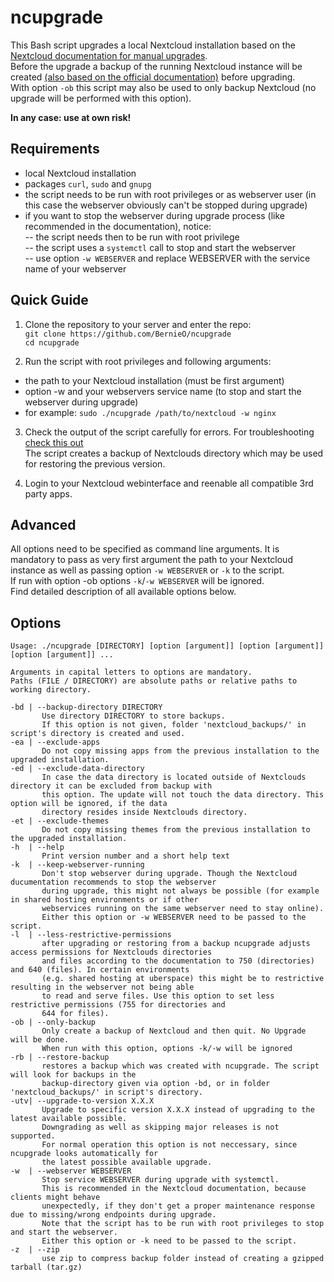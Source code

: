 # ncupgrade

This Bash script upgrades a local Nextcloud installation based on the [Nextcloud documentation for manual upgrades](https://github.com/nextcloud/documentation/blob/master/admin_manual/maintenance/manual_upgrade.rst).  
Before the upgrade a backup of the running Nextcloud instance will be created [(also based on the official documentation)](https://github.com/nextcloud/documentation/blob/master/admin_manual/maintenance/backup.rst) before upgrading.  
With option `-ob` this script may also be used to only backup Nextcloud (no upgrade will be performed with this option).  

**In any case: use at own risk!**  

## Requirements

- local Nextcloud installation  
- packages `curl`, `sudo` and `gnupg`  
- the script needs to be run with root privileges or as webserver user (in this case the webserver obviously can't be stopped during upgrade)
- if you want to stop the webserver during upgrade process (like recommended in the documentation), notice:  
-- the script needs then to be run with root privilege  
-- the script uses a `systemctl` call to stop and start the webserver  
-- use option `-w WEBSERVER` and replace WEBSERVER with the service name of your webserver  

## Quick Guide

1. Clone the repository to your server and enter the repo:  
`git clone https://github.com/BernieO/ncupgrade`  
`cd ncupgrade`  

2. Run the script with root privileges and following arguments:  
- the path to your Nextcloud installation (must be first argument)  
- option -w and your webservers service name (to stop and start the webserver during upgrade)  
- for example: `sudo ./ncupgrade /path/to/nextcloud -w nginx`  

3. Check the output of the script carefully for errors. For troubleshooting [check this out](https://github.com/nextcloud/documentation/blob/master/admin_manual/maintenance/manual_upgrade.rst#troubleshooting)  
The script creates a backup of Nextclouds directory which may be used for restoring the previous version.  

4. Login to your Nextcloud webinterface and reenable all compatible 3rd party apps.  

## Advanced

All options need to be specified as command line arguments. It is mandatory to pass as very first argument the path to your Nextcloud instance as well as passing option `-w WEBSERVER` or `-k` to the script.  
If run with option -ob options `-k`/`-w WEBSERVER` will be ignored.  
Find detailed description of all available options below.  

## Options

```
Usage: ./ncupgrade [DIRECTORY] [option [argument]] [option [argument]] [option [argument]] ...

Arguments in capital letters to options are mandatory.
Paths (FILE / DIRECTORY) are absolute paths or relative paths to working directory.

-bd | --backup-directory DIRECTORY
       Use directory DIRECTORY to store backups.
       If this option is not given, folder 'nextcloud_backups/' in script's directory is created and used.
-ea | --exclude-apps
       Do not copy missing apps from the previous installation to the upgraded installation.
-ed | --exclude-data-directory
       In case the data directory is located outside of Nextclouds directory it can be excluded from backup with
       this option. The update will not touch the data directory. This option will be ignored, if the data
       directory resides inside Nextclouds directory.
-et | --exclude-themes
       Do not copy missing themes from the previous installation to the upgraded installation.
-h  | --help
       Print version number and a short help text
-k  | --keep-webserver-running
       Don't stop webserver during upgrade. Though the Nextcloud ducumentation recommends to stop the webserver
       during upgrade, this might not always be possible (for example in shared hosting environments or if other
       webservices running on the same webserver need to stay online).   
       Either this option or -w WEBSERVER need to be passed to the script.
-l  | --less-restrictive-permissions
       after upgrading or restoring from a backup ncupgrade adjusts access permissions for Nextclouds directories
       and files according to the documentation to 750 (directories) and 640 (files). In certain environments
       (e.g. shared hosting at uberspace) this might be to restrictive resulting in the webserver not being able
       to read and serve files. Use this option to set less restrictive permissions (755 for directories and
       644 for files).
-ob | --only-backup
       Only create a backup of Nextcloud and then quit. No Upgrade will be done.
       When run with this option, options -k/-w will be ignored
-rb | --restore-backup
       restores a backup which was created with ncupgrade. The script will look for backups in the
       backup-directory given via option -bd, or in folder 'nextcloud_backups/' in script's directory.
-utv| --upgrade-to-version X.X.X
       Upgrade to specific version X.X.X instead of upgrading to the latest available possible.
       Downgrading as well as skipping major releases is not supported.
       For normal operation this option is not neccessary, since ncupgrade looks automatically for
       the latest possible available upgrade.
-w  | --webserver WEBSERVER
       Stop service WEBSERVER during upgrade with systemctl.
       This is recommended in the Nextcloud documentation, because clients might behave
       unexpectedly, if they don't get a proper maintenance response due to missing/wrong endpoints during upgrade.
       Note that the script has to be run with root privileges to stop and start the webserver.
       Either this option or -k need to be passed to the script.
-z  | --zip
       use zip to compress backup folder instead of creating a gzipped tarball (tar.gz)
```
